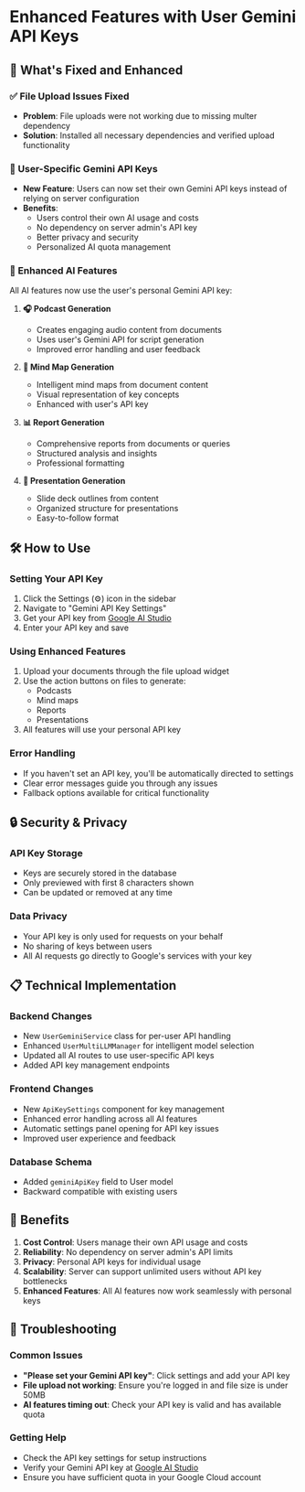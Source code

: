 # Enhanced Features with User Gemini API Keys

## 🔧 What's Fixed and Enhanced

### ✅ File Upload Issues Fixed
- **Problem**: File uploads were not working due to missing multer dependency
- **Solution**: Installed all necessary dependencies and verified upload functionality

### 🔑 User-Specific Gemini API Keys
- **New Feature**: Users can now set their own Gemini API keys instead of relying on server configuration
- **Benefits**: 
  - Users control their own AI usage and costs
  - No dependency on server admin's API key
  - Better privacy and security
  - Personalized AI quota management

### 🚀 Enhanced AI Features
All AI features now use the user's personal Gemini API key:

1. **🎧 Podcast Generation**
   - Creates engaging audio content from documents
   - Uses user's Gemini API for script generation
   - Improved error handling and user feedback

2. **🧠 Mind Map Generation**
   - Intelligent mind maps from document content
   - Visual representation of key concepts
   - Enhanced with user's API key

3. **📊 Report Generation**
   - Comprehensive reports from documents or queries
   - Structured analysis and insights
   - Professional formatting

4. **📑 Presentation Generation**
   - Slide deck outlines from content
   - Organized structure for presentations
   - Easy-to-follow format

## 🛠️ How to Use

### Setting Your API Key
1. Click the Settings (⚙️) icon in the sidebar
2. Navigate to "Gemini API Key Settings"
3. Get your API key from [Google AI Studio](https://ai.google.dev)
4. Enter your API key and save

### Using Enhanced Features
1. Upload your documents through the file upload widget
2. Use the action buttons on files to generate:
   - Podcasts
   - Mind maps
   - Reports
   - Presentations
3. All features will use your personal API key

### Error Handling
- If you haven't set an API key, you'll be automatically directed to settings
- Clear error messages guide you through any issues
- Fallback options available for critical functionality

## 🔒 Security & Privacy

### API Key Storage
- Keys are securely stored in the database
- Only previewed with first 8 characters shown
- Can be updated or removed at any time

### Data Privacy
- Your API key is only used for requests on your behalf
- No sharing of keys between users
- All AI requests go directly to Google's services with your key

## 📋 Technical Implementation

### Backend Changes
- New `UserGeminiService` class for per-user API handling
- Enhanced `UserMultiLLMManager` for intelligent model selection
- Updated all AI routes to use user-specific API keys
- Added API key management endpoints

### Frontend Changes
- New `ApiKeySettings` component for key management
- Enhanced error handling across all AI features
- Automatic settings panel opening for API key issues
- Improved user experience and feedback

### Database Schema
- Added `geminiApiKey` field to User model
- Backward compatible with existing users

## 🎯 Benefits

1. **Cost Control**: Users manage their own API usage and costs
2. **Reliability**: No dependency on server admin's API limits
3. **Privacy**: Personal API keys for individual usage
4. **Scalability**: Server can support unlimited users without API key bottlenecks
5. **Enhanced Features**: All AI features now work seamlessly with personal keys

## 🔧 Troubleshooting

### Common Issues
- **"Please set your Gemini API key"**: Click settings and add your API key
- **File upload not working**: Ensure you're logged in and file size is under 50MB
- **AI features timing out**: Check your API key is valid and has available quota

### Getting Help
- Check the API key settings for setup instructions
- Verify your Gemini API key at [Google AI Studio](https://ai.google.dev)
- Ensure you have sufficient quota in your Google Cloud account